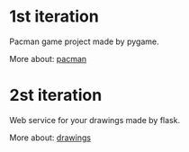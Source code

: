 # 1st iteration

Pacman game project made by pygame.

More about: [pacman](https://github.com/trimesh33/python_project/pacman)


# 2st iteration

Web service for your drawings made by flask.

More about: [drawings](https://github.com/trimesh33/python_project/drawings)